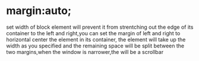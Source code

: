 margin:auto;
===
set width of block element will prevent it from strentching out the edge of its container to the left and right,you can set the margin of left and right to horizontal center the element in its container, the element will take up the width as you specified and the remaining space will be split between the two margins,when the window is narrower,the will be a scrollbar





